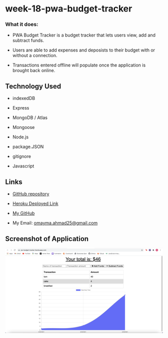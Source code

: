 # week-18-pwa-budget-tracker

### What it does:

* PWA Budget Tracker is a budget tracker that lets users view, add and subtract funds. 

* Users are able to add expenses and deposists to their budget with or without a connection.

* Transactions entered offline will populate once the application is brought back online.


## Technology Used

* indexedDB

* Express

* MongoDB / Atlas

* Mongoose

* Node.js 

* package.JSON

* gitignore

* Javascript

## Links

* [GitHub repository](https://github.com/omaymaahmad/week-18-pwa-budget-tracker) 

* [Heroku Deployed Link](https://pw-budget-tracker.herokuapp.com/) 

* [My GitHub](https://github.com/omaymaahmad)  

* My Email: <omayma.ahmad25@gmail.com>



## Screenshot of Application

![Fitness-Tracker](./Assets/budget-tracker.png)
